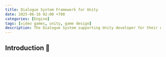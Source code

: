 ```yaml
---
title: Dialogue System Framework for Unity
date: 2025-06-16 02:00 +700
categories: [Engine]
tags: [video games, unity, game design]
description: The Dialogue System supporting Unity developer for their narrative design and implementation.
---
```


## Introduction 💭
